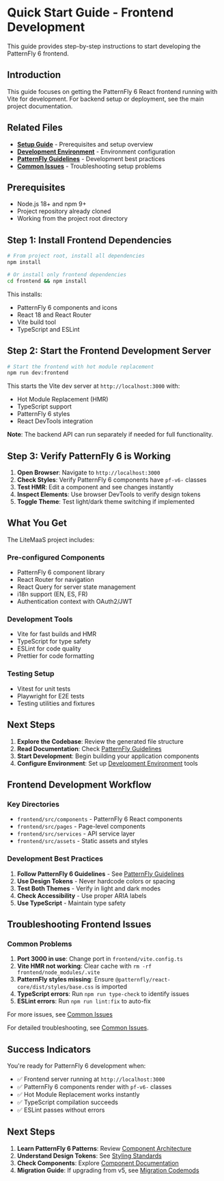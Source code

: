 # Quick Start Guide - Frontend Development

This guide provides step-by-step instructions to start developing the PatternFly 6 frontend.

## Introduction

This guide focuses on getting the PatternFly 6 React frontend running with Vite for development. For backend setup or deployment, see the main project documentation.

## Related Files

- [**Setup Guide**](./README.md) - Prerequisites and setup overview
- [**Development Environment**](./development-environment.md) - Environment configuration
- [**PatternFly Guidelines**](../guidelines/README.md) - Development best practices
- [**Common Issues**](../troubleshooting/common-issues.md) - Troubleshooting setup problems

## Prerequisites

- Node.js 18+ and npm 9+
- Project repository already cloned
- Working from the project root directory

## Step 1: Install Frontend Dependencies

```bash
# From project root, install all dependencies
npm install

# Or install only frontend dependencies
cd frontend && npm install
```

This installs:
- PatternFly 6 components and icons
- React 18 and React Router
- Vite build tool
- TypeScript and ESLint

## Step 2: Start the Frontend Development Server

```bash
# Start the frontend with hot module replacement
npm run dev:frontend
```

This starts the Vite dev server at `http://localhost:3000` with:
- Hot Module Replacement (HMR)
- TypeScript support
- PatternFly 6 styles
- React DevTools integration

**Note**: The backend API can run separately if needed for full functionality.

## Step 3: Verify PatternFly 6 is Working

1. **Open Browser**: Navigate to `http://localhost:3000`
2. **Check Styles**: Verify PatternFly 6 components have `pf-v6-` classes
3. **Test HMR**: Edit a component and see changes instantly
4. **Inspect Elements**: Use browser DevTools to verify design tokens
5. **Toggle Theme**: Test light/dark theme switching if implemented

## What You Get

The LiteMaaS project includes:

### Pre-configured Components
- PatternFly 6 component library
- React Router for navigation
- React Query for server state management
- i18n support (EN, ES, FR)
- Authentication context with OAuth2/JWT

### Development Tools
- Vite for fast builds and HMR
- TypeScript for type safety
- ESLint for code quality
- Prettier for code formatting

### Testing Setup
- Vitest for unit tests
- Playwright for E2E tests
- Testing utilities and fixtures

## Next Steps

1. **Explore the Codebase**: Review the generated file structure
2. **Read Documentation**: Check [PatternFly Guidelines](../guidelines/README.md)
3. **Start Development**: Begin building your application components
4. **Configure Environment**: Set up [Development Environment](./development-environment.md) tools

## Frontend Development Workflow

### Key Directories
- `frontend/src/components` - PatternFly 6 React components
- `frontend/src/pages` - Page-level components
- `frontend/src/services` - API service layer
- `frontend/src/assets` - Static assets and styles

### Development Best Practices
1. **Follow PatternFly 6 Guidelines** - See [PatternFly Guidelines](../guidelines/README.md)
2. **Use Design Tokens** - Never hardcode colors or spacing
3. **Test Both Themes** - Verify in light and dark modes
4. **Check Accessibility** - Use proper ARIA labels
5. **Use TypeScript** - Maintain type safety

## Troubleshooting Frontend Issues

### Common Problems
1. **Port 3000 in use**: Change port in `frontend/vite.config.ts`
2. **Vite HMR not working**: Clear cache with `rm -rf frontend/node_modules/.vite`
3. **PatternFly styles missing**: Ensure `@patternfly/react-core/dist/styles/base.css` is imported
4. **TypeScript errors**: Run `npm run type-check` to identify issues
5. **ESLint errors**: Run `npm run lint:fix` to auto-fix

For more issues, see [Common Issues](../troubleshooting/common-issues.md)

For detailed troubleshooting, see [Common Issues](../troubleshooting/common-issues.md).

## Success Indicators

You're ready for PatternFly 6 development when:
- ✅ Frontend server running at `http://localhost:3000`
- ✅ PatternFly 6 components render with `pf-v6-` classes
- ✅ Hot Module Replacement works instantly
- ✅ TypeScript compilation succeeds
- ✅ ESLint passes without errors

## Next Steps

1. **Learn PatternFly 6 Patterns**: Review [Component Architecture](../guidelines/component-architecture.md)
2. **Understand Design Tokens**: See [Styling Standards](../guidelines/styling-standards.md)
3. **Check Components**: Explore [Component Documentation](../components/)
4. **Migration Guide**: If upgrading from v5, see [Migration Codemods](../guidelines/migration-codemods.md)